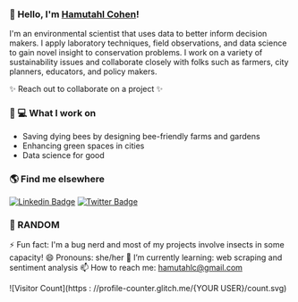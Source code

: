 ### 👋 Hello, I'm [Hamutahl Cohen](https://hamutahlcohen.squarespace.com/)!

I'm an environmental scientist that uses data to better inform decision makers. I apply laboratory techniques, field observations, and data science to gain novel insight to conservation problems. I work on a variety of sustainability issues and collaborate closely with folks such as farmers, city planners, educators, and policy makers.

✨ Reach out to collaborate on a project ✨


### 🤔 💻 What I work on
<!-- THEMES-LIST:START -->
- Saving dying bees by designing bee-friendly farms and gardens
- Enhancing green spaces in cities
- Data science for good
<!-- THEMES-LIST:END -->


### 🌎 Find me elsewhere

[![Linkedin Badge](https://img.shields.io/badge/-LinkedIn-blue?style=flat-square&logo=Linkedin&logoColor=white&link=https://www.linkedin.com/in/hamutahl-cohen-820a484b/)](https://www.linkedin.com/in/hamutahl-cohen-820a484b/)  [![Twitter Badge](https://img.shields.io/badge/-Twitter-1ca0f1?style=flat-square&labelColor=1ca0f1&logo=twitter&logoColor=white&link=https://twitter.com/BeeScientista)](https://twitter.com/BeeScientista)

### 👯 RANDOM
⚡ Fun fact: I'm a bug nerd and most of my projects involve insects in some capacity!
😄 Pronouns: she/her
🌱 I’m currently learning: web scraping and sentiment analysis
📫 How to reach me: hamutahlc@gmail.com 


![Visitor Count](https : //profile-counter.glitch.me/{YOUR USER}/count.svg)
